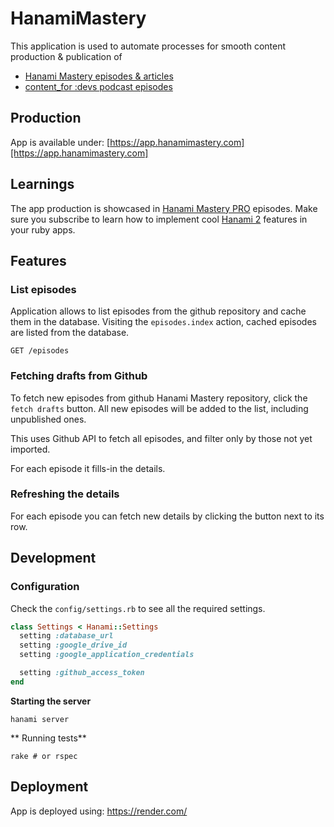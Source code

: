 # HanamiMastery

This application is used to automate processes for smooth content production & publication of

- [Hanami Mastery episodes & articles](https://hanamimastery.com)
- [content_for :devs podcast episodes](https://www.contentfor.dev)

## Production

App is available under: [https://app.hanamimastery.com][https://app.hanamimastery.com]

## Learnings

The app production is showcased in [Hanami Mastery PRO](https://pro.hanamimastery.com) episodes. Make sure you subscribe to learn how to implement cool [Hanami 2](httpsh://hanamirb.org) features in your ruby apps.

## Features

### List episodes

Application allows to list episodes from the github repository and cache them in the database. Visiting the `episodes.index` action, cached episodes are listed from the database.

```
GET /episodes
```

### Fetching drafts from Github

To fetch new episodes from github Hanami Mastery repository, click the `fetch drafts` button. All new episodes will be added to the list, including unpublished ones.

This uses Github API to fetch all episodes, and filter only by those not yet imported.

For each episode it fills-in the details.


### Refreshing the details

For each episode you can fetch new details by clicking the button next to its row.

## Development

### Configuration

Check the `config/settings.rb` to see all the required settings.

```ruby
class Settings < Hanami::Settings
  setting :database_url
  setting :google_drive_id
  setting :google_application_credentials

  setting :github_access_token
end
```

**Starting the server**

```shell
hanami server
```

** Running tests**

```shell
rake # or rspec
```

## Deployment

App is deployed using: https://render.com/
